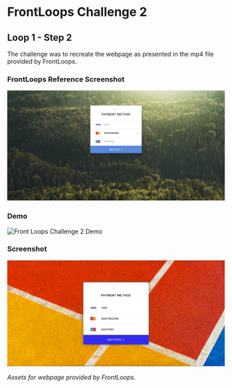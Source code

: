 # FrontLoops Challenge 2
## Loop 1 - Step 2

The challenge was to recreate the webpage as presented in the mp4 file provided by FrontLoops.

### FrontLoops Reference Screenshot

![Front Loops Challenge 2 Reference Screenshot](frontloops-reference-screenshot.png)

### Demo

![Front Loops Challenge 2 Demo](https://media.giphy.com/media/J4J38mC2HZU1Ttr7Nd/giphy.gif)

### Screenshot

![Front Loops Challenge 2 Output Screenshot](final-product-screenshot.png)

*Assets for webpage provided by FrontLoops.*
